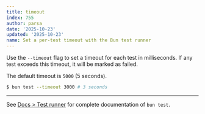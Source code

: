 ```yaml
---
title: timeout
index: 755
author: parsa
date: '2025-10-23'
updated: '2025-10-23'
name: Set a per-test timeout with the Bun test runner
---
```


Use the `--timeout` flag to set a timeout for each test in milliseconds. If any test exceeds this timeout, it will be marked as failed.

The default timeout is `5000` (5 seconds).

```sh
$ bun test --timeout 3000 # 3 seconds
```

---

See [Docs > Test runner](https://bun.sh/docs/cli/test) for complete documentation of `bun test`.
